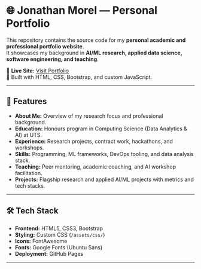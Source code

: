 # 🌐 Jonathan Morel — Personal Portfolio

This repository contains the source code for my **personal academic and professional portfolio website**.  
It showcases my background in **AI/ML research, applied data science, software engineering, and teaching**.

🔗 **Live Site:** [Visit Portfolio](https://ghost-321.github.io/Portfolio/index.html)  
📍 Built with HTML, CSS, Bootstrap, and custom JavaScript.

---

## 🚀 Features
- **About Me:** Overview of my research focus and professional background.  
- **Education:** Honours program in Computing Science (Data Analytics & AI) at UTS.  
- **Experience:** Research projects, contract work, hackathons, and workshops.  
- **Skills:** Programming, ML frameworks, DevOps tooling, and data analysis stack.  
- **Teaching:** Peer mentoring, academic coaching, and AI workshop facilitation.  
- **Projects:** Flagship research and applied AI/ML projects with metrics and tech stacks.  

---

## 🛠️ Tech Stack
- **Frontend:** HTML5, CSS3, Bootstrap  
- **Styling:** Custom CSS (`/assets/css/`)  
- **Icons:** FontAwesome  
- **Fonts:** Google Fonts (Ubuntu Sans)  
- **Deployment:** GitHub Pages  

---
